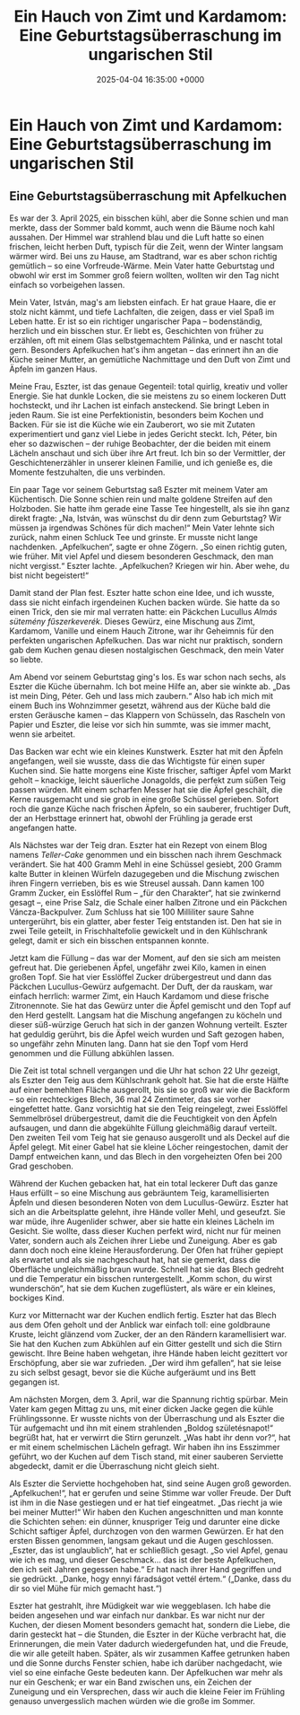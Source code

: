 ﻿---
layout: post
title: "Ein Hauch von Zimt und Kardamom: Eine Geburtstagsüberraschung im ungarischen Stil"
date: 2025-04-04 16:35:00 +0000
categories: [familie, backen, kuchen]
tags: [apfelkuchen, ungarisch, geburtstag, lucullus, zimt, kardamom]
ai: [gemini flash 2.0, 2025-04-04]
version: 0.3.0
---

# **Ein Hauch von Zimt und Kardamom: Eine Geburtstagsüberraschung im ungarischen Stil**
## Eine Geburtstagsüberraschung mit Apfelkuchen

Es war der 3. April 2025, ein bisschen kühl, aber die Sonne schien und man merkte, dass der Sommer bald kommt, auch wenn die Bäume noch kahl aussahen. Der Himmel war strahlend blau und die Luft hatte so einen frischen, leicht herben Duft, typisch für die Zeit, wenn der Winter langsam wärmer wird. Bei uns zu Hause, am Stadtrand, war es aber schon richtig gemütlich – so eine Vorfreude-Wärme. Mein Vater hatte Geburtstag und obwohl wir erst im Sommer groß feiern wollten, wollten wir den Tag nicht einfach so vorbeigehen lassen.

Mein Vater, István, mag's am liebsten einfach. Er hat graue Haare, die er stolz nicht kämmt, und tiefe Lachfalten, die zeigen, dass er viel Spaß im Leben hatte. Er ist so ein richtiger ungarischer Papa – bodenständig, herzlich und ein bisschen stur. Er liebt es, Geschichten von früher zu erzählen, oft mit einem Glas selbstgemachtem Pálinka, und er nascht total gern. Besonders Apfelkuchen hat's ihm angetan – das erinnert ihn an die Küche seiner Mutter, an gemütliche Nachmittage und den Duft von Zimt und Äpfeln im ganzen Haus.

Meine Frau, Eszter, ist das genaue Gegenteil: total quirlig, kreativ und voller Energie. Sie hat dunkle Locken, die sie meistens zu so einem lockeren Dutt hochsteckt, und ihr Lachen ist einfach ansteckend. Sie bringt Leben in jeden Raum. Sie ist eine Perfektionistin, besonders beim Kochen und Backen. Für sie ist die Küche wie ein Zauberort, wo sie mit Zutaten experimentiert und ganz viel Liebe in jedes Gericht steckt. Ich, Péter, bin eher so dazwischen – der ruhige Beobachter, der die beiden mit einem Lächeln anschaut und sich über ihre Art freut. Ich bin so der Vermittler, der Geschichtenerzähler in unserer kleinen Familie, und ich genieße es, die Momente festzuhalten, die uns verbinden.

Ein paar Tage vor seinem Geburtstag saß Eszter mit meinem Vater am Küchentisch. Die Sonne schien rein und malte goldene Streifen auf den Holzboden. Sie hatte ihm gerade eine Tasse Tee hingestellt, als sie ihn ganz direkt fragte: „Na, István, was wünschst du dir denn zum Geburtstag? Wir müssen ja irgendwas Schönes für dich machen!“ Mein Vater lehnte sich zurück, nahm einen Schluck Tee und grinste. Er musste nicht lange nachdenken. „Apfelkuchen“, sagte er ohne Zögern. „So einen richtig guten, wie früher. Mit viel Apfel und diesem besonderen Geschmack, den man nicht vergisst.“ Eszter lachte. „Apfelkuchen? Kriegen wir hin. Aber wehe, du bist nicht begeistert!“

Damit stand der Plan fest. Eszter hatte schon eine Idee, und ich wusste, dass sie nicht einfach irgendeinen Kuchen backen würde. Sie hatte da so einen Trick, den sie mir mal verraten hatte: ein Päckchen Lucullus *Almás sütemény fűszerkeverék*. Dieses Gewürz, eine Mischung aus Zimt, Kardamom, Vanille und einem Hauch Zitrone, war ihr Geheimnis für den perfekten ungarischen Apfelkuchen. Das war nicht nur praktisch, sondern gab dem Kuchen genau diesen nostalgischen Geschmack, den mein Vater so liebte.

Am Abend vor seinem Geburtstag ging's los. Es war schon nach sechs, als Eszter die Küche übernahm. Ich bot meine Hilfe an, aber sie winkte ab. „Das ist mein Ding, Péter. Geh und lass mich zaubern.“ Also hab ich mich mit einem Buch ins Wohnzimmer gesetzt, während aus der Küche bald die ersten Geräusche kamen – das Klappern von Schüsseln, das Rascheln von Papier und Eszter, die leise vor sich hin summte, was sie immer macht, wenn sie arbeitet.

Das Backen war echt wie ein kleines Kunstwerk. Eszter hat mit den Äpfeln angefangen, weil sie wusste, dass die das Wichtigste für einen super Kuchen sind. Sie hatte morgens eine Kiste frischer, saftiger Äpfel vom Markt geholt – knackige, leicht säuerliche Jonagolds, die perfekt zum süßen Teig passen würden. Mit einem scharfen Messer hat sie die Äpfel geschält, die Kerne rausgemacht und sie grob in eine große Schüssel gerieben. Sofort roch die ganze Küche nach frischen Äpfeln, so ein sauberer, fruchtiger Duft, der an Herbsttage erinnert hat, obwohl der Frühling ja gerade erst angefangen hatte.

Als Nächstes war der Teig dran. Eszter hat ein Rezept von einem Blog namens *Teller-Cake* genommen und ein bisschen nach ihrem Geschmack verändert. Sie hat 400 Gramm Mehl in eine Schüssel gesiebt, 200 Gramm kalte Butter in kleinen Würfeln dazugegeben und die Mischung zwischen ihren Fingern verrieben, bis es wie Streusel aussah. Dann kamen 100 Gramm Zucker, ein Esslöffel Rum – „für den Charakter“, hat sie zwinkernd gesagt –, eine Prise Salz, die Schale einer halben Zitrone und ein Päckchen Váncza-Backpulver. Zum Schluss hat sie 100 Milliliter saure Sahne untergerührt, bis ein glatter, aber fester Teig entstanden ist. Den hat sie in zwei Teile geteilt, in Frischhaltefolie gewickelt und in den Kühlschrank gelegt, damit er sich ein bisschen entspannen konnte.

Jetzt kam die Füllung – das war der Moment, auf den sie sich am meisten gefreut hat. Die geriebenen Äpfel, ungefähr zwei Kilo, kamen in einen großen Topf. Sie hat vier Esslöffel Zucker drübergestreut und dann das Päckchen Lucullus-Gewürz aufgemacht. Der Duft, der da rauskam, war einfach herrlich: warmer Zimt, ein Hauch Kardamom und diese frische Zitronennote. Sie hat das Gewürz unter die Äpfel gemischt und den Topf auf den Herd gestellt. Langsam hat die Mischung angefangen zu köcheln und dieser süß-würzige Geruch hat sich in der ganzen Wohnung verteilt. Eszter hat geduldig gerührt, bis die Äpfel weich wurden und Saft gezogen haben, so ungefähr zehn Minuten lang. Dann hat sie den Topf vom Herd genommen und die Füllung abkühlen lassen.

Die Zeit ist total schnell vergangen und die Uhr hat schon 22 Uhr gezeigt, als Eszter den Teig aus dem Kühlschrank geholt hat. Sie hat die erste Hälfte auf einer bemehlten Fläche ausgerollt, bis sie so groß war wie die Backform – so ein rechteckiges Blech, 36 mal 24 Zentimeter, das sie vorher eingefettet hatte. Ganz vorsichtig hat sie den Teig reingelegt, zwei Esslöffel Semmelbrösel drübergestreut, damit die die Feuchtigkeit von den Äpfeln aufsaugen, und dann die abgekühlte Füllung gleichmäßig darauf verteilt. Den zweiten Teil vom Teig hat sie genauso ausgerollt und als Deckel auf die Äpfel gelegt. Mit einer Gabel hat sie kleine Löcher reingestochen, damit der Dampf entweichen kann, und das Blech in den vorgeheizten Ofen bei 200 Grad geschoben.

Während der Kuchen gebacken hat, hat ein total leckerer Duft das ganze Haus erfüllt – so eine Mischung aus gebräuntem Teig, karamellisierten Äpfeln und diesen besonderen Noten von dem Lucullus-Gewürz. Eszter hat sich an die Arbeitsplatte gelehnt, ihre Hände voller Mehl, und geseufzt. Sie war müde, ihre Augenlider schwer, aber sie hatte ein kleines Lächeln im Gesicht. Sie wollte, dass dieser Kuchen perfekt wird, nicht nur für meinen Vater, sondern auch als Zeichen ihrer Liebe und Zuneigung. Aber es gab dann doch noch eine kleine Herausforderung. Der Ofen hat früher gepiept als erwartet und als sie nachgeschaut hat, hat sie gemerkt, dass die Oberfläche ungleichmäßig braun wurde. Schnell hat sie das Blech gedreht und die Temperatur ein bisschen runtergestellt. „Komm schon, du wirst wunderschön“, hat sie dem Kuchen zugeflüstert, als wäre er ein kleines, bockiges Kind.

Kurz vor Mitternacht war der Kuchen endlich fertig. Eszter hat das Blech aus dem Ofen geholt und der Anblick war einfach toll: eine goldbraune Kruste, leicht glänzend vom Zucker, der an den Rändern karamellisiert war. Sie hat den Kuchen zum Abkühlen auf ein Gitter gestellt und sich die Stirn gewischt. Ihre Beine haben wehgetan, ihre Hände haben leicht gezittert vor Erschöpfung, aber sie war zufrieden. „Der wird ihm gefallen“, hat sie leise zu sich selbst gesagt, bevor sie die Küche aufgeräumt und ins Bett gegangen ist.

Am nächsten Morgen, dem 3. April, war die Spannung richtig spürbar. Mein Vater kam gegen Mittag zu uns, mit einer dicken Jacke gegen die kühle Frühlingssonne. Er wusste nichts von der Überraschung und als Eszter die Tür aufgemacht und ihn mit einem strahlenden „Boldog születésnapot!“ begrüßt hat, hat er verwirrt die Stirn gerunzelt. „Was habt ihr denn vor?“, hat er mit einem schelmischen Lächeln gefragt. Wir haben ihn ins Esszimmer geführt, wo der Kuchen auf dem Tisch stand, mit einer sauberen Serviette abgedeckt, damit er die Überraschung nicht gleich sieht.

Als Eszter die Serviette hochgehoben hat, sind seine Augen groß geworden. „Apfelkuchen!“, hat er gerufen und seine Stimme war voller Freude. Der Duft ist ihm in die Nase gestiegen und er hat tief eingeatmet. „Das riecht ja wie bei meiner Mutter!“ Wir haben den Kuchen angeschnitten und man konnte die Schichten sehen: ein dünner, knuspriger Teig und darunter eine dicke Schicht saftiger Äpfel, durchzogen von den warmen Gewürzen. Er hat den ersten Bissen genommen, langsam gekaut und die Augen geschlossen. „Eszter, das ist unglaublich“, hat er schließlich gesagt. „So viel Apfel, genau wie ich es mag, und dieser Geschmack… das ist der beste Apfelkuchen, den ich seit Jahren gegessen habe.“ Er hat nach ihrer Hand gegriffen und sie gedrückt. „Danke, hogy ennyi fáradságot vettél értem.“ („Danke, dass du dir so viel Mühe für mich gemacht hast.“)

Eszter hat gestrahlt, ihre Müdigkeit war wie weggeblasen. Ich habe die beiden angesehen und war einfach nur dankbar. Es war nicht nur der Kuchen, der diesen Moment besonders gemacht hat, sondern die Liebe, die darin gesteckt hat – die Stunden, die Eszter in der Küche verbracht hat, die Erinnerungen, die mein Vater dadurch wiedergefunden hat, und die Freude, die wir alle geteilt haben. Später, als wir zusammen Kaffee getrunken haben und die Sonne durchs Fenster schien, habe ich darüber nachgedacht, wie viel so eine einfache Geste bedeuten kann. Der Apfelkuchen war mehr als nur ein Geschenk; er war ein Band zwischen uns, ein Zeichen der Zuneigung und ein Versprechen, dass wir auch die kleine Feier im Frühling genauso unvergesslich machen würden wie die große im Sommer.